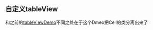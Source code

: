 ## 自定义tableView

和之前的[tableViewDemo](https://github.com/Rookie-liu/SwiftDemo/tree/master/tableViewDemo)不同之处在于这个Dmeo把Cell的类分离出来了
